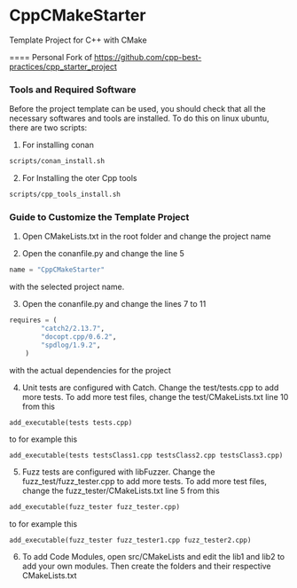 # CppCMakeStarter
Template Project for C++ with CMake

====
Personal Fork of https://github.com/cpp-best-practices/cpp_starter_project


### Tools and Required Software
Before the project template can be used, you should check that all the necessary softwares and tools are installed.
To do this on linux ubuntu, there are two scripts:

1. For installing conan
```Bash
scripts/conan_install.sh
```

2. For Installing the oter Cpp tools
```Bash
scripts/cpp_tools_install.sh
```

### Guide to Customize the Template Project

1. Open CMakeLists.txt in the root folder and change the project name

2. Open the conanfile.py and change the line 5
```Python
name = "CppCMakeStarter"
```
with the selected project name.

3. Open the conanfile.py and change the lines 7 to 11
```Python
requires = (
        "catch2/2.13.7",
        "docopt.cpp/0.6.2",
        "spdlog/1.9.2",
    )
```
with the actual dependencies for the project

4. Unit tests are configured with Catch. Change the test/tests.cpp to add more tests.
To add more test files, change the test/CMakeLists.txt line 10 from this
```CMakeLists.txt
add_executable(tests tests.cpp)
```
to for example this
```
add_executable(tests testsClass1.cpp testsClass2.cpp testsClass3.cpp)
```


5. Fuzz tests are configured with libFuzzer. Change the fuzz_test/fuzz_tester.cpp to add more tests.
To add more test files, change the fuzz_tester/CMakeLists.txt line 5 from this
```CMakeLists.txt
add_executable(fuzz_tester fuzz_tester.cpp)
```
to for example this
```
add_executable(fuzz_tester fuzz_tester1.cpp fuzz_tester2.cpp)
```

6. To add Code Modules, open src/CMakeLists and edit the lib1 and lib2 to add your own modules. Then create the folders and their respective CMakeLists.txt
